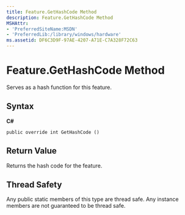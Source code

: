 ```yaml
---
title: Feature.GetHashCode Method
description: Feature.GetHashCode Method
MSHAttr:
- 'PreferredSiteName:MSDN'
- 'PreferredLib:/library/windows/hardware'
ms.assetid: DF6C3D9F-97AE-4207-A71E-C7A328F72C63
---
```


# Feature.GetHashCode Method


Serves as a hash function for this feature.

## <span id="Syntax"></span><span id="syntax"></span><span id="SYNTAX"></span>Syntax


**C#**

`public override int GetHashCode ()`

## <span id="Return_Value"></span><span id="return_value"></span><span id="RETURN_VALUE"></span>Return Value


Returns the hash code for the feature.

## <span id="Thread_Safety"></span><span id="thread_safety"></span><span id="THREAD_SAFETY"></span>Thread Safety


Any public static members of this type are thread safe. Any instance members are not guaranteed to be thread safe.

 

 






